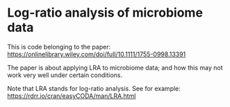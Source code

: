 
# Log-ratio analysis of microbiome data

This is code belonging to the paper: https://onlinelibrary.wiley.com/doi/full/10.1111/1755-0998.13391

The paper is about applying LRA to microbiome data; and how this may not work very well under certain conditions.

Note that LRA stands for log-ratio analysis. See for example: https://rdrr.io/cran/easyCODA/man/LRA.html


